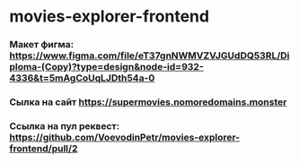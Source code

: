 # movies-explorer-frontend
### Макет фигма: https://www.figma.com/file/eT37gnNWMVZVJGUdDQ53RL/Diploma-(Copy)?type=design&node-id=932-4336&t=5mAgCoUqLJDth54a-0

### Сылка на сайт https://supermovies.nomoredomains.monster

### Сcылка на пул реквест: https://github.com/VoevodinPetr/movies-explorer-frontend/pull/2
